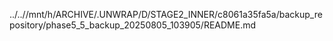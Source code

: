 ../..//mnt/h/ARCHIVE/.UNWRAP/D/STAGE2_INNER/c8061a35fa5a/backup_repository/phase5_5_backup_20250805_103905/README.md